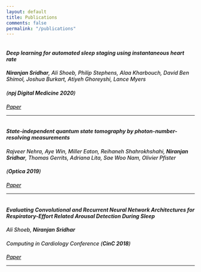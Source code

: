 ```yaml
---
layout: default
title: Publications
comments: false
permalink: "/publications"
---
```


<div class="row pub-item-row">
      <div class="col-md-4">
        <img src="assets/images/stages.png" class="img-responsive center-block img-rounded" alt="" style="max-height:300px">
      </div>
      <div class="col-md-8">
        <h5 class="item-title" style="font-weight: 700; margin-bottom: 0.5rem; ">
            Deep learning for automated sleep staging using instantaneous heart rate
        </h5>
        <h6  style="font-weight: 500; margin-bottom: 0.5rem; ">
            <b>Niranjan Sridhar</b>, Ali Shoeb, Philip Stephens, Alaa Kharbouch, David Ben Shimol, Joshua Burkart, Atiyeh Ghoreyshi, Lance Myers
        </h6>
        <h6  style="font-weight: 500; margin-bottom: 0.5rem; " >
         (<b>npj Digital Medicine 2020</b>)
        </h6>
        <h6 style="font-weight: 500; margin-bottom: 0.5rem; " >
            <p>
            <a href="https://www.nature.com/articles/s41746-020-0291-x">Paper</a>
            </p>
        </h6>
      </div>
</div>

---

<div class="row pub-item-row">
      <div class="col-md-4">
        <img src="assets/images/photon1.png" class="img-responsive center-block img-rounded" alt="" style="max-height:300px">
      </div>
      <div class="col-md-8">
        <h5 class="item-title" style="font-weight: 700; margin-bottom: 0.5rem; ">
            State-independent quantum state tomography by photon-number-resolving measurements
        </h5>
        <h6  style="font-weight: 500; margin-bottom: 0.5rem; ">
            Rajveer Nehra, Aye Win, Miller Eaton, Reihaneh Shahrokhshahi, <b>Niranjan Sridhar</b>, Thomas Gerrits, Adriana Lita, Sae Woo Nam, Olivier Pfister
        </h6>
        <h6  style="font-weight: 500; margin-bottom: 0.5rem; " >(<b>Optica 2019</b>)
        </h6>
        <h6 style="font-weight: 500; margin-bottom: 0.5rem; " >
            <p>
            <a href="https://opg.optica.org/optica/fulltext.cfm?uri=optica-6-10-1356">Paper</a>
            </p>
        </h6>     
      </div>
</div>

---


<div class="row pub-item-row">
      <div class="col-md-4">
        <img src="assets/images/psg1.png" class="img-responsive center-block img-rounded" alt="" style="max-height:300px">
      </div>
      <div class="col-md-8">
        <h5 class="item-title" style="font-weight: 700; margin-bottom: 0.5rem; ">
            Evaluating Convolutional and Recurrent Neural Network Architectures for Respiratory-Effort Related Arousal Detection During Sleep
        </h5>
        <h6  style="font-weight: 500; margin-bottom: 0.5rem; ">
            Ali Shoeb, <b>Niranjan Sridhar</b>
        </h6>
        <h6  style="font-weight: 500; margin-bottom: 0.5rem; " >
            Computing in Cardiology Conference (<b>CinC 2018</b>)
        </h6>
        <h6 style="font-weight: 500; margin-bottom: 0.5rem; " >
            <p>
            <a href="https://physionet.org/files/challenge-2018/1.0.0/papers/CinC2018-284.pdf">Paper</a>
            </p>
        </h6>     
      </div>
</div>

---
